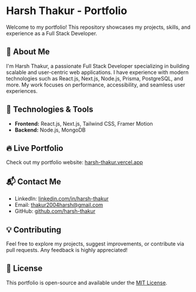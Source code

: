 # Harsh Thakur - Portfolio

Welcome to my portfolio! This repository showcases my projects, skills, and experience as a Full Stack Developer.

## 🚀 About Me
I'm Harsh Thakur, a passionate Full Stack Developer specializing in building scalable and user-centric web applications. I have experience with modern technologies such as React.js, Next.js, Node.js, Prisma, PostgreSQL, and more. My work focuses on performance, accessibility, and seamless user experiences.

## 📌 Technologies & Tools
- **Frontend:** React.js, Next.js, Tailwind CSS, Framer Motion
- **Backend:** Node.js, MongoDB


## 🔥 Live Portfolio
Check out my portfolio website: [harsh-thakur.vercel.app](https://harsh-thakur.vercel.app)

## 📬 Contact Me
- LinkedIn: [linkedin.com/in/harsh-thakur](https://www.linkedin.com/in/harsh-thakur-20877b246/)
- Email: thakur2004harsh@gmail.com
- GitHub: [github.com/harsh-thakur](https://github.com/Harshthakur24)

## 💡 Contributing
Feel free to explore my projects, suggest improvements, or contribute via pull requests. Any feedback is highly appreciated!

## 📜 License
This portfolio is open-source and available under the [MIT License](LICENSE).

